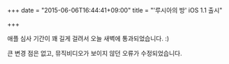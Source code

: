 +++
date = "2015-06-06T16:44:41+09:00"
title = "'루시아의 방' iOS 1.1 출시"

+++

애플 심사 기간이 꽤 길게 걸려서 오늘 새벽에 통과되었습니다. :)

큰 변경 점은 없고, 뮤직비디오가 보이지 않던 오류가 수정되었습니다.
